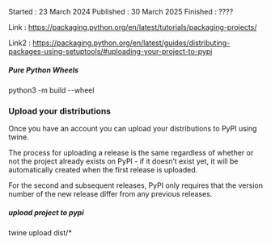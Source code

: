 Started : 23 March 2024
Published : 30 March 2025
Finished : ????

Link : https://packaging.python.org/en/latest/tutorials/packaging-projects/

Link2 : https://packaging.python.org/en/latest/guides/distributing-packages-using-setuptools/#uploading-your-project-to-pypi

##### Pure Python Wheels
python3 -m build --wheel

### Upload your distributions
Once you have an account you can upload your distributions to PyPI using twine.

The process for uploading a release is the same regardless of whether or not the project already exists on PyPI - if it doesn’t exist yet, it will be automatically created when the first release is uploaded.

For the second and subsequent releases, PyPI only requires that the version number of the new release differ from any previous releases.
##### upload project to pypi
twine upload dist/*